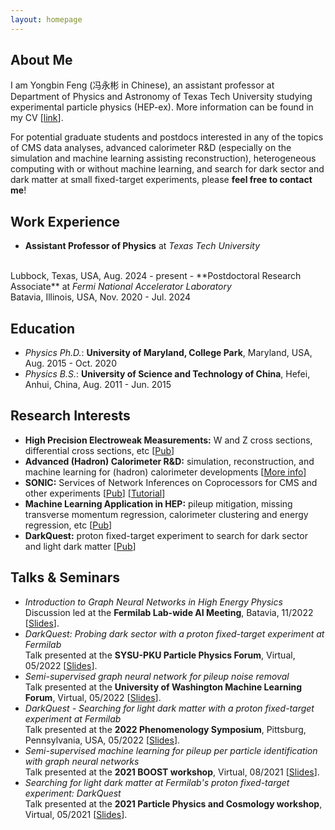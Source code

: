 ```yaml
---
layout: homepage
---
```


## About Me

I am Yongbin Feng (冯永彬 in Chinese), an assistant professor at Department of Physics and Astronomy of Texas Tech University studying experimental particle physics (HEP-ex). More information can be found in my CV [<a href="files/cv/cv.pdf">link</a>].

For potential graduate students and postdocs interested in any of the topics of CMS data analyses, advanced calorimeter R&D (especially on the simulation and machine learning assisting reconstruction), heterogeneous computing with or without machine learning, and search for dark sector and dark matter at small fixed-target experiments, please **feel free to contact me**! 

## Work Experience
- **Assistant Professor of Physics** at <em>Texas Tech University</em>
<br>
Lubbock, Texas, USA, Aug. 2024 - present
- **Postdoctoral Research Associate** at <em>Fermi National Accelerator Laboratory</em>
<br> 
Batavia, Illinois, USA, Nov. 2020 - Jul. 2024

## Education

- <em>Physics Ph.D.</em>: **University of Maryland, College Park**, Maryland, USA, Aug. 2015 - Oct. 2020
- <em>Physics B.S.</em>: **University of Science and Technology of China**, Hefei, Anhui, China, Aug. 2011 - Jun. 2015

## Research Interests

- **High Precision Electroweak Measurements:** W and Z cross sections, differential cross sections, etc [<a href="https://arxiv.org/abs/2408.03744">Pub</a>]
- **Advanced (Hadron) Calorimeter R&D:** simulation, reconstruction, and machine learning for (hadron) calorimeter developments [<a href="https://www.depts.ttu.edu/phas/apdl/index.php">More info</a>]
- **SONIC:** Services of Network Inferences on Coprocessors for CMS and other experiments [<a href="https://arxiv.org/abs/2402.15366">Pub</a>] [<a href="https://yongbinfeng.gitbook.io/sonictutorial">Tutorial</a>]
- **Machine Learning Application in HEP:** pileup mitigation, missing transverse momentum regression, calorimeter clustering and energy regression, etc [<a href="https://arxiv.org/abs/2203.15823">Pub</a>]
- **DarkQuest:** proton fixed-target experiment to search for dark sector and light dark matter [<a href="https://arxiv.org/abs/2203.08322">Pub</a>]


## Talks & Seminars
- <em>Introduction to Graph Neural Networks in High Energy Physics</em>
  <br>
  Discussion led at the **Fermilab Lab-wide AI Meeting**, Batavia, 11/2022 [<a href="files/slides/intro_to_gnn.pdf">Slides</a>].
- <em>DarkQuest: Probing dark sector with a proton fixed-target experiment at Fermilab</em>
  <br>
  Talk presented at the **SYSU-PKU Particle Physics Forum**, Virtual, 05/2022 [<a href="files/slides/DQ_PKU_May22.pdf">Slides</a>].
- <em>Semi-supervised graph neural network for pileup noise removal</em>
  <br>
  Talk presented at the **University of Washington Machine Learning Forum**, Virtual, 05/2022 [<a href="files/slides/SSLPUPPI_UWEPE_May3.pdf">Slides</a>].
- <em>DarkQuest - Searching for light dark matter with a proton fixed-target experiment at Fermilab</em>
  <br>
  Talk presented at the **2022 Phenomenology Symposium**, Pittsburg, Pennsylvania, USA, 05/2022 [<a href="files/slides/DQ_Pheno_May9th_v0.pdf">Slides</a>].
- <em>Semi-supervised machine learning for pileup per particle identification with graph neural networks</em>
  <br>
  Talk presented at the **2021 BOOST workshop**, Virtual, 08/2021 [<a href="files/slides/GNNPUPPI_BOOST.pdf">Slides</a>].
- <em>Searching for light dark matter at Fermilab's proton fixed-target experiment: DarkQuest</em>
  <br>
  Talk presented at the **2021 Particle Physics and Cosmology workshop**, Virtual, 05/2021 [<a href="files/slides/DQ_PPC_0520_v1.pdf">Slides</a>].

